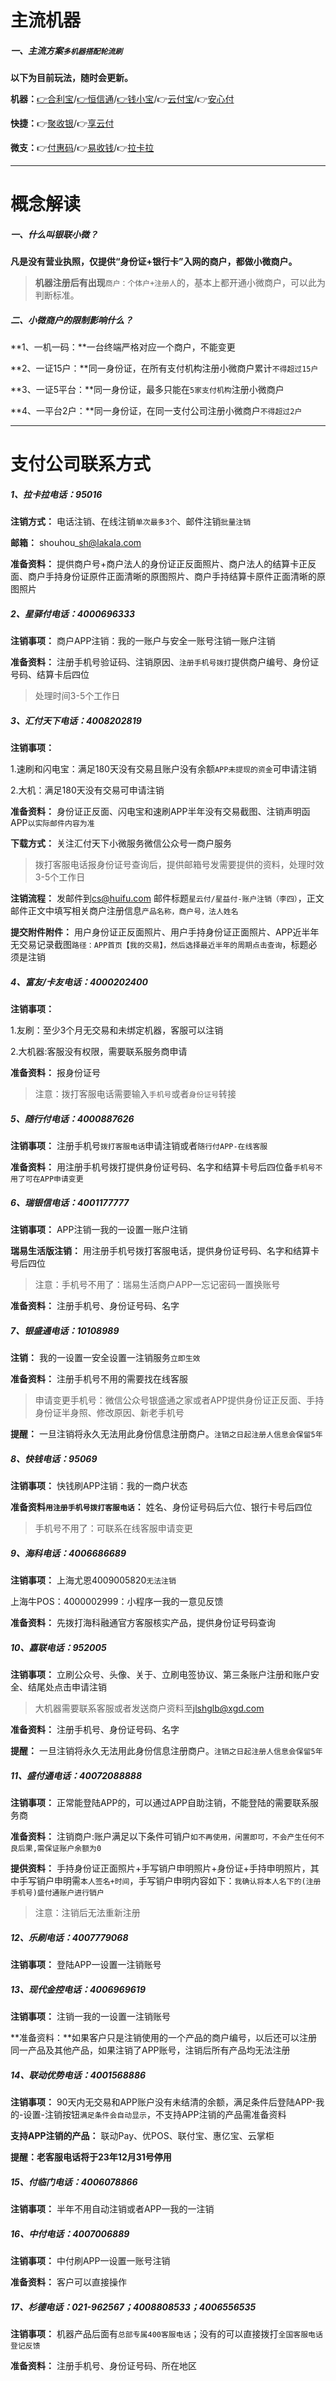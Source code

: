 # 主流机器

##### 一、主流方案`多机器搭配轮流刷`

**以下为目前玩法，随时会更新。**

**机器：**[👉合利宝](tool/hlb.md)/[👉恒信通](tool/hxt.md)/[👉钱小宝](tool/qxb.md)/👉[云付宝](tool/yfb.md)/👉[安心付](tool/axf.md)

**快捷：**👉[聚收银](https://wiki.zjkmkj.com/#/tool/jsy)/👉[享云付](https://wiki.zjkmkj.com/#/tool/ldxyf)

**微支：**👉[付惠码](https://wiki.zjkmkj.com/#/tool/fhm)/👉[易收钱](https://wiki.zjkmkj.com/#/tool/ysq)/👉[拉卡拉](https://wiki.zjkmkj.com/#/tool/lkl)

---



# 概念解读

##### 一、什么叫银联小微？

**凡是没有营业执照，仅提供“身份证+银行卡”入网的商户，都做小微商户。**

> **机器注册后有出现**`商户：个体户+注册人`的，基本上都开通小微商户，可以此为判断标准。

##### 二、小微商户的限制影响什么？

**1、一机一码：**一台终端严格对应一个商户，不能变更

**2、一证15户：**同一身份证，在所有支付机构注册小微商户累计`不得超过15户`

**3、一证5平台：**同一身份证，最多只能在`5家支付机构`注册小微商户

**4、一平台2户：**同一身份证，在同一支付公司注册小微商户`不得超过2户`

---



# 支付公司联系方式

##### 1、拉卡拉电话：95016

**注销方式：** 电话注销、在线注销`单次最多3个`、邮件注销`批量注销`

**邮箱：** shouhou\_sh@lakala.com

**准备资料：** 提供商户号+商户法人的身份证正反面照片、商户法人的结算卡正反面、商户手持身份证原件正面清晰的原图照片、商户手持结算卡原件正面清晰的原图照片

##### 2、星驿付电话：4000696333

**注销事项：** 商户APP注销：我的一账户与安全一账号注销一账户注销

**准备资料：** 注册手机号验证码、注销原因、`注册手机号拨打`提供商户编号、身份证号码、结算卡后四位

> 处理时间3-5个工作日

##### 3、汇付天下电话：4008202819

**注销事项：**

1.速刷和闪电宝：满足180天没有交易且账户没有余额`APP未提现的资金`可申请注销

2.大机：满足180天没有交易可申请注销

**准备资料：** 身份证正反面、闪电宝和速刷APP半年没有交易截图、注销声明函APP`以实际邮件内容为准`

**下载方式：** 关注汇付天下小微服务微信公众号一商户服务

> 拨打客服电话报身份证号查询后，提供邮箱号发需要提供的资料，处理时效3-5个工作日

**注销流程：** 发邮件到[cs@huifu.com](mailto:cs@huifu.com) 邮件标题`星云付/星益付-账户注销（李四）`，正文邮件正文中填写相关商户注册信息`产品名称，商户号，法人姓名`

**提交附件附件：** 用户身份证正反面照片、用户手持身份证正面照片、APP近半年无交易记录截图`路径：APP首页【我的交易】，然后选择最近半年的周期点击查询`，标题必须是注销

##### 4、富友/卡友电话：4000202400

**注销事项：**

1.友刷：至少3个月无交易和未绑定机器，客服可以注销

2.大机器:客服没有权限，需要联系服务商申请

**准备资料：** 报身份证号

> 注意：拨打客服电话需要输入`手机号`或者`身份证号`转接

##### 5、随行付电话：4000887626

**注销事项：** 注册手机号`拨打客服电话`申请注销或者`随行付APP-在线客服`

**准备资料：** 用注册手机号拨打提供身份证号码、名字和结算卡号后四位备`手机号不用了可在APP申请变更`

##### 6、瑞银信电话：4001177777

**注销事项：** APP注销一我的一设置一账户注销

**瑞易生活版注销：** 用注册手机号拨打客服电话，提供身份证号码、名字和结算卡号后四位

> 注意：手机号不用了：瑞易生活商户APP一忘记密码一置换账号

**准备资料：** 注册手机号、身份证号码、名字

##### 7、银盛通电话：10108989

**注销：** 我的一设置一安全设置一注销服务`立即生效`

**准备资料：**  注册手机号不用的需要找在线客服

> 申请变更手机号：微信公众号银盛通之家或者APP提供身份证正反面、手持身份证半身照、修改原因、新老手机号

**提醒：** 一旦注销将永久无法用此身份信息注册商户。`注销之日起注册人信息会保留5年`

##### 8、快钱电话：95069

**注销事项：** 快钱刷APP注销：我的一商户状态

**准备资料`用注册手机号拨打客服电话`：** 姓名、身份证号码后六位、银行卡号后四位

> 手机号不用了：可联系在线客服申请变更

##### 9、海科电话：4006686689

**注销事项：** 上海尤恩4009005820`无法注销`

上海牛POS：4000002999：小程序一我的一意见反馈

**准备资料：** 先拨打海科融通官方客服核实产品，提供身份证号码查询

##### 10、嘉联电话：952005

**注销事项：** 立刷公众号、头像、关于、立刷电签协议、第三条账户注册和账户安全、结尾处点击申请注销

> 大机器需要联系客服或者发送商户资料至[jlshglb@xgd.com](mailto:jlshglb@xgd.com)

**准备资料：** 注册手机号、身份证号码、名字

**提醒：** 一旦注销将永久无法用此身份信息注册商户。`注销之日起注册人信息会保留5年`

##### 11、盛付通电话：40072088888

**注销事项：** 正常能登陆APP的，可以通过APP自助注销，不能登陆的需要联系服务商

**准备资料：** 注销商户:账户满足以下条件可销户`如不再使用，闲置即可，不会产生任何不良后果,需保证账户余额为0`

**提供资料：** 手持身份证正面照片+手写销户申明照片+身份证+手持申明照片，其中手写销户申明需`本人签名+时间`，手写销户申明内容如下：`我确认将本人名下的(注册手机号)盛付通账户进行销户`

> 注意：注销后无法重新注册

##### 12、乐刷电话：4007779068

**注销事项：** 登陆APP一设置一注销账号

##### 13、现代金控电话：4006969619

**注销事项：** 注销一我的一设置一注销账号

**准备资料：**如果客户只是注销使用的一个产品的商户编号，以后还可以注册同一产品及其他产品，如果注销了APP账号，注销后所有产品均无法注册

##### 14、联动优势电话：4001568886

**注销事项：** 90天内无交易和APP账户没有未结清的余额，满足条件后登陆APP-我的-设置-注销按钮`满足条件会自动显示`，不支持APP注销的产品需准备资料

**支持APP注销的产品：** 联动Pay、优POS、联付宝、惠亿宝、云掌柜

**提醒：老客服电话将于23年12月31号停用**

##### 15、付临门电话：4006078866

**注销事项：** 半年不用自动注销或者APP一我的一注销

##### 16、中付电话：4007006889

**注销事项：** 中付刷APP一设置一账号注销

**准备资料：** 客户可以直接操作

##### 17、杉德电话：021-962567；4008808533；4006556535

**注销事项：** 机器产品后面有`总部专属400客服电话`；没有的可以直接拨打`全国客服电话登记反馈`

**准备资料：** 注册手机号、身份证号码、所在地区
